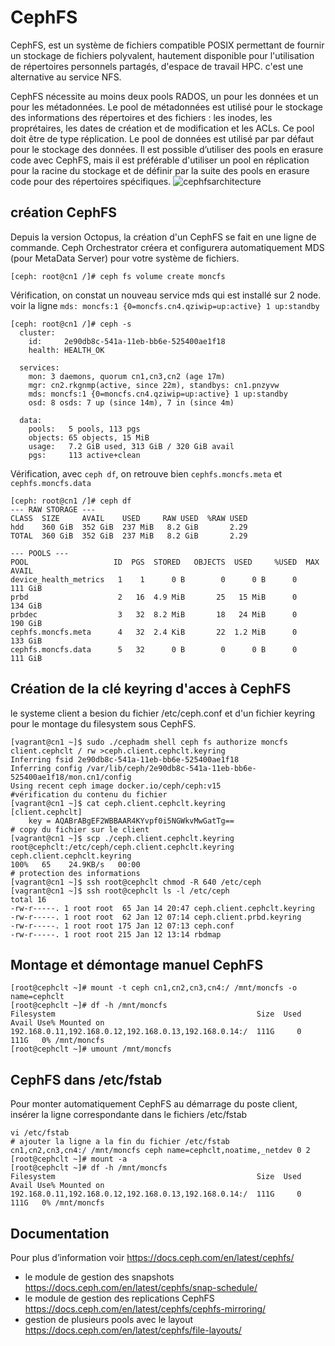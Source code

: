 # CephFS
CephFS, est un système de fichiers compatible POSIX permettant de fournir un stockage de fichiers polyvalent, hautement disponible pour l'utilisation 
de répertoires personnels partagés, d'espace de travail HPC. c'est une alternative au service NFS.

CephFS nécessite au moins deux pools RADOS, un pour les données et un pour les métadonnées.
Le pool de métadonnées est utilisé pour le stockage des informations des répertoires et des fichiers : les inodes, les
proprétaires, les dates de création et de modification et les ACLs. Ce pool doit être de type réplication.
Le pool de données est utilisé par par défaut pour le stockage des données.
Il est possible d’utiliser des pools en erasure code avec CephFS, mais il est préférable d'utiliser un pool en réplication
pour la racine du stockage et de définir par la suite des pools en erasure code pour des répertoires spécifiques.
![cephfsarchitecture](cephfs-architecture.svg)
## création CephFS
Depuis la version Octopus, la création d'un CephFS se fait en une ligne de commande.
Ceph Orchestrator créera et configurera automatiquement MDS (pour MetaData Server) pour votre système de fichiers.
```
[ceph: root@cn1 /]# ceph fs volume create moncfs   
```
Vérification, on constat un nouveau service mds qui est installé sur 2 node. voir la ligne ```mds: moncfs:1 {0=moncfs.cn4.qziwip=up:active} 1 up:standby```   
```
[ceph: root@cn1 /]# ceph -s
  cluster:
    id:     2e90db8c-541a-11eb-bb6e-525400ae1f18
    health: HEALTH_OK
 
  services:
    mon: 3 daemons, quorum cn1,cn3,cn2 (age 17m)
    mgr: cn2.rkgnmp(active, since 22m), standbys: cn1.pnzyvw
    mds: moncfs:1 {0=moncfs.cn4.qziwip=up:active} 1 up:standby
    osd: 8 osds: 7 up (since 14m), 7 in (since 4m)
 
  data:
    pools:   5 pools, 113 pgs
    objects: 65 objects, 15 MiB
    usage:   7.2 GiB used, 313 GiB / 320 GiB avail
    pgs:     113 active+clean
```
Vérification, avec ```ceph df```, on retrouve bien ```cephfs.moncfs.meta``` et ```cephfs.moncfs.data```
```
[ceph: root@cn1 /]# ceph df
--- RAW STORAGE ---
CLASS  SIZE     AVAIL    USED     RAW USED  %RAW USED
hdd    360 GiB  352 GiB  237 MiB   8.2 GiB       2.29
TOTAL  360 GiB  352 GiB  237 MiB   8.2 GiB       2.29
 
--- POOLS ---
POOL                   ID  PGS  STORED   OBJECTS  USED     %USED  MAX AVAIL
device_health_metrics   1    1      0 B        0      0 B      0    111 GiB
prbd                    2   16  4.9 MiB       25   15 MiB      0    134 GiB
prbdec                  3   32  8.2 MiB       18   24 MiB      0    190 GiB
cephfs.moncfs.meta      4   32  2.4 KiB       22  1.2 MiB      0    133 GiB
cephfs.moncfs.data      5   32      0 B        0      0 B      0    111 GiB

```
## Création de la clé keyring d'acces à CephFS
le systeme client a besion du fichier /etc/ceph.conf et d'un fichier keyring pour le montage du filesystem sous CephFS.
```
[vagrant@cn1 ~]$ sudo ./cephadm shell ceph fs authorize moncfs client.cephclt / rw >ceph.client.cephclt.keyring
Inferring fsid 2e90db8c-541a-11eb-bb6e-525400ae1f18
Inferring config /var/lib/ceph/2e90db8c-541a-11eb-bb6e-525400ae1f18/mon.cn1/config
Using recent ceph image docker.io/ceph/ceph:v15
#vérification du contenu du fichier
[vagrant@cn1 ~]$ cat ceph.client.cephclt.keyring
[client.cephclt]
	key = AQABrABgEF2WBBAAR4KYvpf0i5NGWkvMwGatTg==
# copy du fichier sur le client
[vagrant@cn1 ~]$ scp ./ceph.client.cephclt.keyring root@cephclt:/etc/ceph/ceph.client.cephclt.keyring
ceph.client.cephclt.keyring                                               100%   65    24.9KB/s   00:00
# protection des informations
[vagrant@cn1 ~]$ ssh root@cephclt chmod -R 640 /etc/ceph
[vagrant@cn1 ~]$ ssh root@cephclt ls -l /etc/ceph
total 16
-rw-r-----. 1 root root  65 Jan 14 20:47 ceph.client.cephclt.keyring
-rw-r-----. 1 root root  62 Jan 12 07:14 ceph.client.prbd.keyring
-rw-r-----. 1 root root 175 Jan 12 07:13 ceph.conf
-rw-r-----. 1 root root 215 Jan 12 13:14 rbdmap
```
## Montage et démontage manuel CephFS
```
[root@cephclt ~]# mount -t ceph cn1,cn2,cn3,cn4:/ /mnt/moncfs -o name=cephclt
[root@cephclt ~]# df -h /mnt/moncfs
Filesystem                                             Size  Used Avail Use% Mounted on
192.168.0.11,192.168.0.12,192.168.0.13,192.168.0.14:/  111G     0  111G   0% /mnt/moncfs
[root@cephclt ~]# umount /mnt/moncfs
```
## CephFS dans /etc/fstab
Pour monter automatiquement CephFS au démarrage du poste client, insérer la ligne correspondante dans le fichiers /etc/fstab
```
vi /etc/fstab
# ajouter la ligne a la fin du fichier /etc/fstab
cn1,cn2,cn3,cn4:/ /mnt/moncfs ceph name=cephclt,noatime,_netdev 0 2
[root@cephclt ~]# mount -a
[root@cephclt ~]# df -h /mnt/moncfs
Filesystem                                             Size  Used Avail Use% Mounted on
192.168.0.11,192.168.0.12,192.168.0.13,192.168.0.14:/  111G     0  111G   0% /mnt/moncfs
```
## Documentation
Pour plus d’information voir https://docs.ceph.com/en/latest/cephfs/
- le module de gestion des snapshots https://docs.ceph.com/en/latest/cephfs/snap-schedule/
- le module de gestion des replications CephFS https://docs.ceph.com/en/latest/cephfs/cephfs-mirroring/
- gestion de plusieurs pools avec le layout https://docs.ceph.com/en/latest/cephfs/file-layouts/




